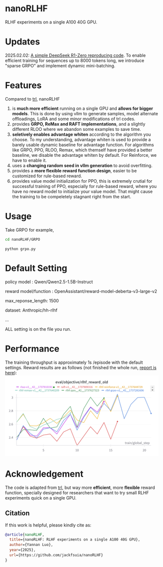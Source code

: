 # nanoRLHF
RLHF experiments on a single A100 40G GPU.
# Updates
2025.02.02: [A simple DeepSeek R1-Zero reproducing code](examples/r1-v0). To enable efficient training for sequences up to 8000 tokens long, we introduce "sparse GRPO" and implement dynamic mini-batching.
# Features
Compared to [trl](https://github.com/huggingface/trl), nanoRLHF

1. is **much more efficient** running on a single GPU and **allows for bigger models**. This is done by using vllm to generate samples, model alternate offloadings, LoRA and some minor modifications of trl codes.
2. provides **GRPO, ReMax and RAFT implementations**, and a slightly different RLOO where we abandon some examples to save time.
3. **seletively enables advantage whiten** according to the algorithm you choose. To my understanding, advantage whiten is used to provide a barely usable dynamic baseline for advantage function. For algorithms like GRPO, PPO, RLOO, Remax, which themself have provided a better baseline, we disable the advantage whiten by default. For Reinforce, we have to enable it.
4. uses a **changing random seed in vllm generation** to avoid overfitting.
5. provides a **more flexible reward function design**, easier to be customized for rule-based reward.
6. provides value model initialization for PPO, this is extremely crutial for successful training of PPO, especially for rule-based reward, where you have no reward model to initialize your value model. That might cause the training to be compeletely stagnant right from the start.
# Usage
Take GRPO for example, 
```bash
cd nanoRLHF/GRPO
```
```
python grpo.py
```
   
# Default Setting
policy model : Qwen/Qwen2.5-1.5B-Instruct

reward model/function : OpenAssistant/reward-model-deberta-v3-large-v2

max_reponse_length: 1500

dataset: Anthropic/hh-rlhf

...

ALL setting is on the file you run.
# Performance
The training throughput is approximately 1s /episode with the default settings. Reward results are as follows (not finished the whole run, [report is here]( https://wandb.ai/jackfsuia-good/rlhf-grpo?nw=nwuserjackfsuia)):
![performance](docs/perf.png)
# Acknowledgement
The code is adapted from [trl](https://github.com/huggingface/trl), but way more **efficient**, more **flexible** reward function, specially designed for researchers that want to try small RLHF experiments quick on a single GPU.
## Citation

If this work is helpful, please kindly cite as:

```bibtex
@article{nanoRLHF,
  title={nanoRLHF: RLHF experiments on a single A100 40G GPU}, 
  author={Yannan Luo},
  year={2025},
  url={https://github.com/jackfsuia/nanoRLHF}
}
```
